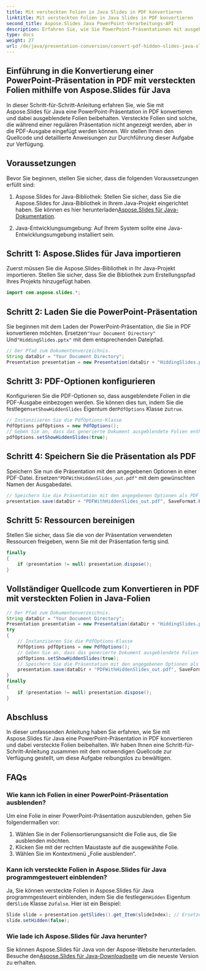 ```yaml
---
title: Mit versteckten Folien in Java Slides in PDF konvertieren
linktitle: Mit versteckten Folien in Java Slides in PDF konvertieren
second_title: Aspose.Slides Java PowerPoint-Verarbeitungs-API
description: Erfahren Sie, wie Sie PowerPoint-Präsentationen mit ausgeblendeten Folien mit Aspose.Slides für Java in PDF konvertieren. Befolgen Sie unsere Schritt-für-Schritt-Anleitung mit Quellcode für eine nahtlose PDF-Generierung.
type: docs
weight: 27
url: /de/java/presentation-conversion/convert-pdf-hidden-slides-java-slides/
---
```


## Einführung in die Konvertierung einer PowerPoint-Präsentation in PDF mit versteckten Folien mithilfe von Aspose.Slides für Java

In dieser Schritt-für-Schritt-Anleitung erfahren Sie, wie Sie mit Aspose.Slides für Java eine PowerPoint-Präsentation in PDF konvertieren und dabei ausgeblendete Folien beibehalten. Versteckte Folien sind solche, die während einer regulären Präsentation nicht angezeigt werden, aber in die PDF-Ausgabe eingefügt werden können. Wir stellen Ihnen den Quellcode und detaillierte Anweisungen zur Durchführung dieser Aufgabe zur Verfügung.

## Voraussetzungen

Bevor Sie beginnen, stellen Sie sicher, dass die folgenden Voraussetzungen erfüllt sind:

1.  Aspose.Slides for Java-Bibliothek: Stellen Sie sicher, dass Sie die Aspose.Slides for Java-Bibliothek in Ihrem Java-Projekt eingerichtet haben. Sie können es hier herunterladen[Aspose.Slides für Java-Dokumentation](https://reference.aspose.com/slides/java/).

2. Java-Entwicklungsumgebung: Auf Ihrem System sollte eine Java-Entwicklungsumgebung installiert sein.

## Schritt 1: Aspose.Slides für Java importieren

Zuerst müssen Sie die Aspose.Slides-Bibliothek in Ihr Java-Projekt importieren. Stellen Sie sicher, dass Sie die Bibliothek zum Erstellungspfad Ihres Projekts hinzugefügt haben.

```java
import com.aspose.slides.*;
```

## Schritt 2: Laden Sie die PowerPoint-Präsentation

 Sie beginnen mit dem Laden der PowerPoint-Präsentation, die Sie in PDF konvertieren möchten. Ersetzen`"Your Document Directory"` Und`"HiddingSlides.pptx"` mit dem entsprechenden Dateipfad.

```java
// Der Pfad zum Dokumentenverzeichnis.
String dataDir = "Your Document Directory";
Presentation presentation = new Presentation(dataDir + "HiddingSlides.pptx");
```

## Schritt 3: PDF-Optionen konfigurieren

 Konfigurieren Sie die PDF-Optionen so, dass ausgeblendete Folien in die PDF-Ausgabe einbezogen werden. Sie können dies tun, indem Sie die festlegen`setShowHiddenSlides` Eigentum der`PdfOptions` Klasse zu`true`.

```java
// Instanziieren Sie die PdfOptions-Klasse
PdfOptions pdfOptions = new PdfOptions();
// Geben Sie an, dass das generierte Dokument ausgeblendete Folien enthalten soll
pdfOptions.setShowHiddenSlides(true);
```

## Schritt 4: Speichern Sie die Präsentation als PDF

 Speichern Sie nun die Präsentation mit den angegebenen Optionen in einer PDF-Datei. Ersetzen`"PDFWithHiddenSlides_out.pdf"` mit dem gewünschten Namen der Ausgabedatei.

```java
// Speichern Sie die Präsentation mit den angegebenen Optionen als PDF
presentation.save(dataDir + "PDFWithHiddenSlides_out.pdf", SaveFormat.Pdf, pdfOptions);
```

## Schritt 5: Ressourcen bereinigen

Stellen Sie sicher, dass Sie die von der Präsentation verwendeten Ressourcen freigeben, wenn Sie mit der Präsentation fertig sind.

```java
finally
{
    if (presentation != null) presentation.dispose();
}
```

## Vollständiger Quellcode zum Konvertieren in PDF mit versteckten Folien in Java-Folien

```java
// Der Pfad zum Dokumentenverzeichnis.
String dataDir = "Your Document Directory";
Presentation presentation = new Presentation(dataDir + "HiddingSlides.pptx");
try
{
	// Instanziieren Sie die PdfOptions-Klasse
	PdfOptions pdfOptions = new PdfOptions();
	// Geben Sie an, dass das generierte Dokument ausgeblendete Folien enthalten soll
	pdfOptions.setShowHiddenSlides(true);
	// Speichern Sie die Präsentation mit den angegebenen Optionen als PDF
	presentation.save(dataDir + "PDFWithHiddenSlides_out.pdf", SaveFormat.Pdf, pdfOptions);
}
finally
{
	if (presentation != null) presentation.dispose();
}
```

## Abschluss

In dieser umfassenden Anleitung haben Sie erfahren, wie Sie mit Aspose.Slides für Java eine PowerPoint-Präsentation in PDF konvertieren und dabei versteckte Folien beibehalten. Wir haben Ihnen eine Schritt-für-Schritt-Anleitung zusammen mit dem notwendigen Quellcode zur Verfügung gestellt, um diese Aufgabe reibungslos zu bewältigen.

## FAQs

### Wie kann ich Folien in einer PowerPoint-Präsentation ausblenden?

Um eine Folie in einer PowerPoint-Präsentation auszublenden, gehen Sie folgendermaßen vor:
1. Wählen Sie in der Foliensortierungsansicht die Folie aus, die Sie ausblenden möchten.
2. Klicken Sie mit der rechten Maustaste auf die ausgewählte Folie.
3. Wählen Sie im Kontextmenü „Folie ausblenden“.

### Kann ich versteckte Folien in Aspose.Slides für Java programmgesteuert einblenden?

 Ja, Sie können versteckte Folien in Aspose.Slides für Java programmgesteuert einblenden, indem Sie die festlegen`Hidden` Eigentum der`Slide` Klasse zu`false`. Hier ist ein Beispiel:

```java
Slide slide = presentation.getSlides().get_Item(slideIndex); // Ersetzen Sie slideIndex durch den Index der ausgeblendeten Folie
slide.setHidden(false);
```

### Wie lade ich Aspose.Slides für Java herunter?

Sie können Aspose.Slides für Java von der Aspose-Website herunterladen. Besuche den[Aspose.Slides für Java-Downloadseite](https://releases.aspose.com/slides/java/) um die neueste Version zu erhalten.